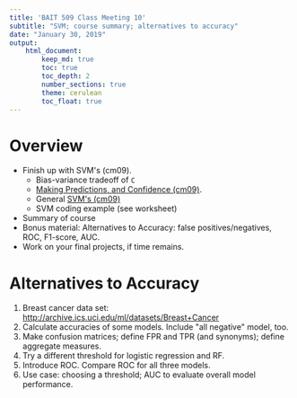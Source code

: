 ```yaml
---
title: 'BAIT 509 Class Meeting 10'
subtitle: "SVM; course summary; alternatives to accuracy"
date: "January 30, 2019"
output: 
    html_document:
        keep_md: true
        toc: true
        toc_depth: 2
        number_sections: true
        theme: cerulean
        toc_float: true
---
```


# Overview

- Finish up with SVM's (cm09).
	- Bias-variance tradeoff of `C`
	- [Making Predictions, and Confidence (cm09)](https://vincenzocoia.github.io/BAIT509/class_meetings/cm09-svm.html#33_making_predictions,_and_confidence).
	- General [SVM's (cm09)](https://vincenzocoia.github.io/BAIT509/class_meetings/cm09-svm.html#6_support_vector_machines)
	- SVM coding example (see worksheet)
- Summary of course
- Bonus material: Alternatives to Accuracy: false positives/negatives, ROC, F1-score, AUC.
- Work on your final projects, if time remains.

# Alternatives to Accuracy

1. Breast cancer data set: http://archive.ics.uci.edu/ml/datasets/Breast+Cancer
2. Calculate accuracies of some models. Include "all negative" model, too.
3. Make confusion matrices; define FPR and TPR (and synonyms); define aggregate measures.
4. Try a different threshold for logistic regression and RF.
5. Introduce ROC. Compare ROC for all three models.
6. Use case: choosing a threshold; AUC to evaluate overall model performance.
